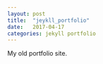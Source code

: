```yaml
---
layout: post
title:  "jeykll_portfolio"
date:   2017-04-17
categories: jekyll portfolio
---
```


My old portfolio site.
